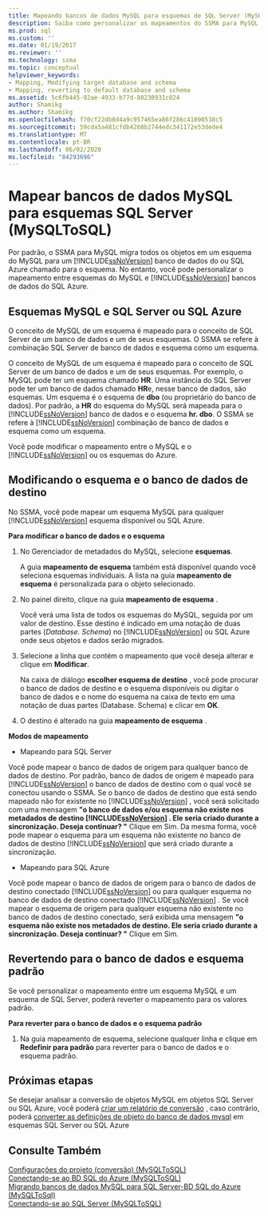 ```yaml
---
title: Mapeando bancos de dados MySQL para esquemas de SQL Server (MySQLToSQL) | Microsoft Docs
description: Saiba como personalizar os mapeamentos do SSMA para MySQL entre esquemas MySQL e SQL Server ou banco de dados SQL do Azure ou aceite o padrão.
ms.prod: sql
ms.custom: ''
ms.date: 01/19/2017
ms.reviewer: ''
ms.technology: ssma
ms.topic: conceptual
helpviewer_keywords:
- Mapping, Modifying target database and schema
- Mapping, reverting to default database and schema
ms.assetid: 5c6fb445-92ae-4933-b77d-80230931c024
author: Shamikg
ms.author: Shamikg
ms.openlocfilehash: f70cf22db8d4a9c957465ea86f286c41098538c5
ms.sourcegitcommit: 59cda5a481cfdb4268b2744edc341172e53dede4
ms.translationtype: MT
ms.contentlocale: pt-BR
ms.lasthandoff: 06/02/2020
ms.locfileid: "84293696"
---
```

# <a name="mapping-mysql-databases-to-sql-server-schemas-mysqltosql"></a>Mapear bancos de dados MySQL para esquemas SQL Server (MySQLToSQL)
Por padrão, o SSMA para MySQL migra todos os objetos em um esquema do MySQL para um [!INCLUDE[ssNoVersion](../../includes/ssnoversion-md.md)] banco de dados do ou SQL Azure chamado para o esquema. No entanto, você pode personalizar o mapeamento entre esquemas do MySQL e [!INCLUDE[ssNoVersion](../../includes/ssnoversion-md.md)] bancos de dados do SQL Azure.  
  
## <a name="mysql-and-sql-server-or-sql-azure-schemas"></a>Esquemas MySQL e SQL Server ou SQL Azure  
O conceito de MySQL de um esquema é mapeado para o conceito de SQL Server de um banco de dados e um de seus esquemas. O SSMA se refere à combinação SQL Server de banco de dados e esquema como um esquema.  
  
O conceito de MySQL de um esquema é mapeado para o conceito de SQL Server de um banco de dados e um de seus esquemas. Por exemplo, o MySQL pode ter um esquema chamado **HR**. Uma instância do SQL Server pode ter um banco de dados chamado **HR**e, nesse banco de dados, são esquemas. Um esquema é o esquema de **dbo** (ou proprietário do banco de dados). Por padrão, a **HR** do esquema do MySQL será mapeada para o [!INCLUDE[ssNoVersion](../../includes/ssnoversion-md.md)] banco de dados e o esquema **hr. dbo**. O SSMA se refere à [!INCLUDE[ssNoVersion](../../includes/ssnoversion-md.md)] combinação de banco de dados e esquema como um esquema.  
  
Você pode modificar o mapeamento entre o MySQL e o [!INCLUDE[ssNoVersion](../../includes/ssnoversion-md.md)] ou os esquemas do Azure.  
  
## <a name="modifying-the-target-database-and-schema"></a>Modificando o esquema e o banco de dados de destino  
No SSMA, você pode mapear um esquema MySQL para qualquer [!INCLUDE[ssNoVersion](../../includes/ssnoversion-md.md)] esquema disponível ou SQL Azure.  
  
**Para modificar o banco de dados e o esquema**  
  
1.  No Gerenciador de metadados do MySQL, selecione **esquemas**.  
  
    A guia **mapeamento de esquema** também está disponível quando você seleciona esquemas individuais. A lista na guia **mapeamento de esquema** é personalizada para o objeto selecionado.  
  
2.  No painel direito, clique na guia **mapeamento de esquema** .  
  
    Você verá uma lista de todos os esquemas do MySQL, seguida por um valor de destino. Esse destino é indicado em uma notação de duas partes (*Database. Schema*) no [!INCLUDE[ssNoVersion](../../includes/ssnoversion-md.md)] ou SQL Azure onde seus objetos e dados serão migrados.  
  
3.  Selecione a linha que contém o mapeamento que você deseja alterar e clique em **Modificar**.  
  
    Na caixa de diálogo **escolher esquema de destino** , você pode procurar o banco de dados de destino e o esquema disponíveis ou digitar o banco de dados e o nome do esquema na caixa de texto em uma notação de duas partes (Database. Schema) e clicar em **OK**.  
  
4.  O destino é alterado na guia **mapeamento de esquema** .  
  
**Modos de mapeamento**  
  
-   Mapeando para SQL Server  
  
Você pode mapear o banco de dados de origem para qualquer banco de dados de destino. Por padrão, banco de dados de origem é mapeado para [!INCLUDE[ssNoVersion](../../includes/ssnoversion-md.md)] o banco de dados de destino com o qual você se conectou usando o SSMA. Se o banco de dados de destino que está sendo mapeado não for existente no [!INCLUDE[ssNoVersion](../../includes/ssnoversion-md.md)] , você será solicitado com uma mensagem **"o banco de dados e/ou esquema não existe nos metadados de destino [!INCLUDE[ssNoVersion](../../includes/ssnoversion-md.md)] . Ele seria criado durante a sincronização. Deseja continuar? "** Clique em Sim. Da mesma forma, você pode mapear o esquema para um esquema não existente no banco de dados de destino [!INCLUDE[ssNoVersion](../../includes/ssnoversion-md.md)] que será criado durante a sincronização.  
  
-   Mapeando para SQL Azure  
  
Você pode mapear o banco de dados de origem para o banco de dados de destino conectado [!INCLUDE[ssNoVersion](../../includes/ssnoversion-md.md)] ou para qualquer esquema no banco de dados de destino conectado [!INCLUDE[ssNoVersion](../../includes/ssnoversion-md.md)] . Se você mapear o esquema de origem para qualquer esquema não existente no banco de dados de destino conectado, será exibida uma mensagem **"o esquema não existe nos metadados de destino. Ele seria criado durante a sincronização. Deseja continuar? "** Clique em Sim.  
  
## <a name="reverting-to-the-default-database-and-schema"></a>Revertendo para o banco de dados e esquema padrão  
Se você personalizar o mapeamento entre um esquema MySQL e um esquema de SQL Server, poderá reverter o mapeamento para os valores padrão.  
  
**Para reverter para o banco de dados e o esquema padrão**  
  
1.  Na guia mapeamento de esquema, selecione qualquer linha e clique em **Redefinir para padrão** para reverter para o banco de dados e o esquema padrão.  
  
## <a name="next-steps"></a>Próximas etapas  
Se desejar analisar a conversão de objetos MySQL em objetos SQL Server ou SQL Azure, você poderá [criar um relatório de conversão](assessing-mysql-databases-for-conversion-mysqltosql.md) , caso contrário, poderá [converter as definições de objeto do banco de dados mysql](converting-mysql-databases-mysqltosql.md) em esquemas SQL Server ou SQL Azure  
  
## <a name="see-also"></a>Consulte Também  
[Configurações do projeto &#40;conversão&#41; &#40;MySQLToSQL&#41;](../../ssma/mysql/project-settings-conversion-mysqltosql.md)  
[Conectando-se ao BD SQL do Azure &#40;MySQLToSQL&#41;](../../ssma/mysql/connecting-to-azure-sql-db-mysqltosql.md)  
[Migrando bancos de dados MySQL para SQL Server-BD SQL do Azure &#40;MySQLToSql&#41;](../../ssma/mysql/migrating-mysql-databases-to-sql-server-azure-sql-db-mysqltosql.md)  
[Conectando-se ao SQL Server &#40;MySQLToSQL&#41;](../../ssma/mysql/connecting-to-sql-server-mysqltosql.md)  
  

